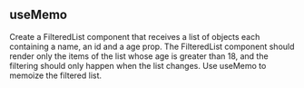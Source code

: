 ## useMemo

Create a FilteredList component that receives a list of objects each containing a name, an id and a age prop. The FilteredList component should render only the items of the list whose age is greater than 18, and the filtering should only happen when the list changes. Use useMemo to memoize the filtered list.
